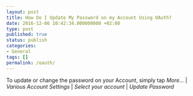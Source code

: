 ```yaml
---
layout: post
title: How Do I Update My Password on my Account Using OAuth?
date: 2016-12-06 10:42:34.000000000 +02:00
type: post
published: true
status: publish
categories:
- General
tags: []
permalink: /oauth/
---
```


To update or change the password on your Account, simply tap *More...* \| *Various Account Settings* \| *Select your account* \| *Update Password*